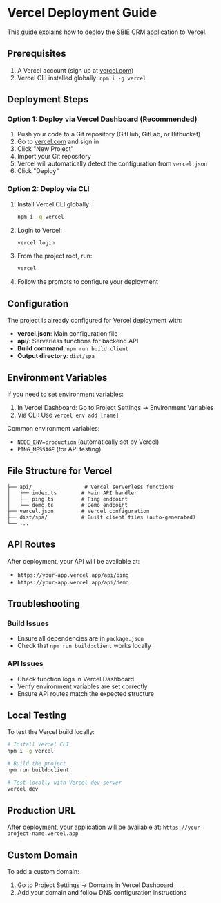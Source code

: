 # Vercel Deployment Guide

This guide explains how to deploy the SBIE CRM application to Vercel.

## Prerequisites

1. A Vercel account (sign up at [vercel.com](https://vercel.com))
2. Vercel CLI installed globally: `npm i -g vercel`

## Deployment Steps

### Option 1: Deploy via Vercel Dashboard (Recommended)

1. Push your code to a Git repository (GitHub, GitLab, or Bitbucket)
2. Go to [vercel.com](https://vercel.com) and sign in
3. Click "New Project"
4. Import your Git repository
5. Vercel will automatically detect the configuration from `vercel.json`
6. Click "Deploy"

### Option 2: Deploy via CLI

1. Install Vercel CLI globally:
   ```bash
   npm i -g vercel
   ```

2. Login to Vercel:
   ```bash
   vercel login
   ```

3. From the project root, run:
   ```bash
   vercel
   ```

4. Follow the prompts to configure your deployment

## Configuration

The project is already configured for Vercel deployment with:

- **vercel.json**: Main configuration file
- **api/**: Serverless functions for backend API
- **Build command**: `npm run build:client`
- **Output directory**: `dist/spa`

## Environment Variables

If you need to set environment variables:

1. In Vercel Dashboard: Go to Project Settings → Environment Variables
2. Via CLI: Use `vercel env add [name]`

Common environment variables:
- `NODE_ENV=production` (automatically set by Vercel)
- `PING_MESSAGE` (for API testing)

## File Structure for Vercel

```
├── api/                 # Vercel serverless functions
│   ├── index.ts        # Main API handler
│   ├── ping.ts         # Ping endpoint
│   └── demo.ts         # Demo endpoint
├── vercel.json         # Vercel configuration
├── dist/spa/           # Built client files (auto-generated)
└── ...
```

## API Routes

After deployment, your API will be available at:
- `https://your-app.vercel.app/api/ping`
- `https://your-app.vercel.app/api/demo`

## Troubleshooting

### Build Issues
- Ensure all dependencies are in `package.json`
- Check that `npm run build:client` works locally

### API Issues
- Check function logs in Vercel Dashboard
- Verify environment variables are set correctly
- Ensure API routes match the expected structure

## Local Testing

To test the Vercel build locally:

```bash
# Install Vercel CLI
npm i -g vercel

# Build the project
npm run build:client

# Test locally with Vercel dev server
vercel dev
```

## Production URL

After deployment, your application will be available at:
`https://your-project-name.vercel.app`

## Custom Domain

To add a custom domain:
1. Go to Project Settings → Domains in Vercel Dashboard
2. Add your domain and follow DNS configuration instructions
